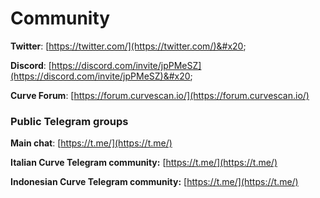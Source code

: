 # Community

**Twitter**: [https://twitter.com/](https://twitter.com/)&#x20;

**Discord**: [https://discord.com/invite/jpPMeSZ](https://discord.com/invite/jpPMeSZ)&#x20;

**Curve Forum**: [https://forum.curvescan.io/](https://forum.curvescan.io/)

### Public Telegram groups

**Main chat**: [https://t.me/](https://t.me/)

<!-- **Curve announcements group**: [https://t.me/FuseAnnouncements](https://t.me/FuseAnnouncements) -->

<!-- **Curve Cash group**: [https://t.me/fusecash](https://t.me/fusecash) -->

<!-- **medifaktSwap group**: [https://t.me/fuseswap](https://t.me/fuseswap) -->

<!-- **Curve NFTs**: [https://t.me/fuseNFTs](https://t.me/fuseNFTs)&#x20; -->

**Italian Curve Telegram community:** [https://t.me/](https://t.me/)

**Indonesian Curve Telegram community:** [https://t.me/](https://t.me/)

